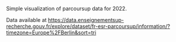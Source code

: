 Simple visualization of parcoursup data for 2022.

Data available at https://data.enseignementsup-recherche.gouv.fr/explore/dataset/fr-esr-parcoursup/information/?timezone=Europe%2FBerlin&sort=tri 

